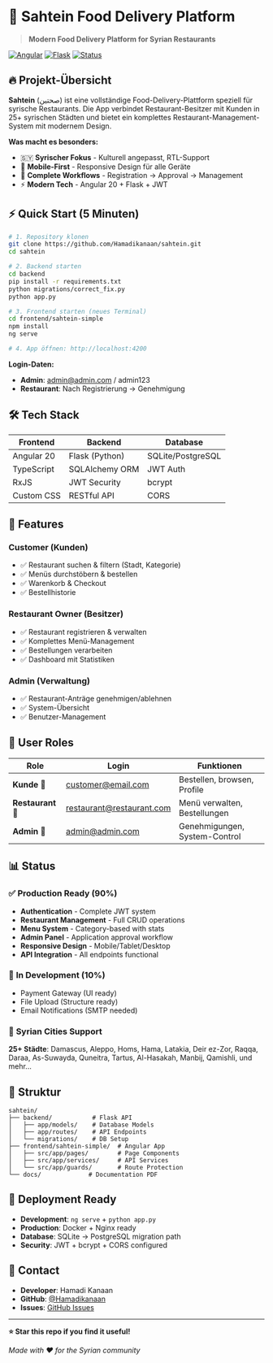 # 🍕 Sahtein Food Delivery Platform

> **Modern Food Delivery Platform for Syrian Restaurants**

[![Angular](https://img.shields.io/badge/Angular-20-red)](https://angular.io/) [![Flask](https://img.shields.io/badge/Flask-3.0-blue)](https://flask.palletsprojects.com/) [![Status](https://img.shields.io/badge/Status-Production%20Ready-green)](https://github.com/Hamadikanaan/sahtein)

## 🔥 **Projekt-Übersicht**

**Sahtein** (صحتين) ist eine vollständige Food-Delivery-Plattform speziell für syrische Restaurants. Die App verbindet Restaurant-Besitzer mit Kunden in 25+ syrischen Städten und bietet ein komplettes Restaurant-Management-System mit modernem Design.

**Was macht es besonders:**
- 🇸🇾 **Syrischer Fokus** - Kulturell angepasst, RTL-Support
- 📱 **Mobile-First** - Responsive Design für alle Geräte  
- 🏪 **Complete Workflows** - Registration → Approval → Management
- ⚡ **Modern Tech** - Angular 20 + Flask + JWT

## ⚡ **Quick Start (5 Minuten)**

```bash
# 1. Repository klonen
git clone https://github.com/Hamadikanaan/sahtein.git
cd sahtein

# 2. Backend starten
cd backend
pip install -r requirements.txt
python migrations/correct_fix.py
python app.py

# 3. Frontend starten (neues Terminal)
cd frontend/sahtein-simple
npm install
ng serve

# 4. App öffnen: http://localhost:4200
```

**Login-Daten:**
- **Admin**: admin@admin.com / admin123
- **Restaurant**: Nach Registrierung → Genehmigung

## 🛠️ **Tech Stack**

| Frontend | Backend | Database |
|----------|---------|----------|
| Angular 20 | Flask (Python) | SQLite/PostgreSQL |
| TypeScript | SQLAlchemy ORM | JWT Auth |
| RxJS | JWT Security | bcrypt |
| Custom CSS | RESTful API | CORS |

## 📱 **Features**

### **Customer (Kunden)**
- ✅ Restaurant suchen & filtern (Stadt, Kategorie)
- ✅ Menüs durchstöbern & bestellen
- ✅ Warenkorb & Checkout
- ✅ Bestellhistorie

### **Restaurant Owner (Besitzer)**
- ✅ Restaurant registrieren & verwalten
- ✅ Komplettes Menü-Management
- ✅ Bestellungen verarbeiten
- ✅ Dashboard mit Statistiken

### **Admin (Verwaltung)**
- ✅ Restaurant-Anträge genehmigen/ablehnen
- ✅ System-Übersicht
- ✅ Benutzer-Management

## 👥 **User Roles**

| Role | Login | Funktionen |
|------|-------|------------|
| **Kunde** 👥 | customer@email.com | Bestellen, browsen, Profile |
| **Restaurant** 🏪 | restaurant@restaurant.com | Menü verwalten, Bestellungen |
| **Admin** 👑 | admin@admin.com | Genehmigungen, System-Control |

## 📊 **Status**

### ✅ **Production Ready (90%)**
- **Authentication** - Complete JWT system
- **Restaurant Management** - Full CRUD operations  
- **Menu System** - Category-based with stats
- **Admin Panel** - Application approval workflow
- **Responsive Design** - Mobile/Tablet/Desktop
- **API Integration** - All endpoints functional

### 🔄 **In Development (10%)**
- Payment Gateway (UI ready)
- File Upload (Structure ready)
- Email Notifications (SMTP needed)

### 🎯 **Syrian Cities Support**
**25+ Städte**: Damascus, Aleppo, Homs, Hama, Latakia, Deir ez-Zor, Raqqa, Daraa, As-Suwayda, Quneitra, Tartus, Al-Hasakah, Manbij, Qamishli, und mehr...

## 📁 **Struktur**

```
sahtein/
├── backend/           # Flask API
│   ├── app/models/    # Database Models
│   ├── app/routes/    # API Endpoints
│   └── migrations/    # DB Setup
├── frontend/sahtein-simple/  # Angular App
│   ├── src/app/pages/        # Page Components
│   ├── src/app/services/     # API Services
│   └── src/app/guards/       # Route Protection
└── docs/             # Documentation PDF
```

## 🚀 **Deployment Ready**

- **Development**: `ng serve` + `python app.py`
- **Production**: Docker + Nginx ready
- **Database**: SQLite → PostgreSQL migration path
- **Security**: JWT + bcrypt + CORS configured

## 📧 **Contact**

- **Developer**: Hamadi Kanaan
- **GitHub**: [@Hamadikanaan](https://github.com/Hamadikanaan)
- **Issues**: [GitHub Issues](https://github.com/Hamadikanaan/sahtein/issues)

---

**⭐ Star this repo if you find it useful!**

*Made with ❤️ for the Syrian community*
